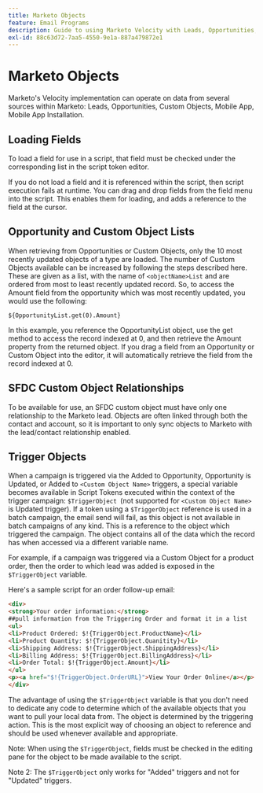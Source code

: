 ```yaml
---
title: Marketo Objects
feature: Email Programs
description: Guide to using Marketo Velocity with Leads, Opportunities, and Custom Objects, loading fields, top 10 list access, SFDC relationships, and $TriggerObject.
exl-id: 88c63d72-7aa5-4550-9e1a-887a479872e1
---
```

# Marketo Objects

Marketo's Velocity implementation can operate on data from several sources within Marketo: Leads, Opportunities, Custom Objects, Mobile App, Mobile App Installation.

## Loading Fields

To load a field for use in a script, that field must be checked under the corresponding list in the script token editor.

If you do not load a field and it is referenced within the script, then script execution fails at runtime. You can drag and drop fields from the field menu into the script. This enables them for loading, and adds a reference to the field at the cursor.

## Opportunity and Custom Object Lists

When retrieving from Opportunities or Custom Objects, only the 10 most recently updated objects of a type are loaded. The number of Custom Objects available can be increased by following the steps described here. These are given as a list, with the name of `<objectName>List` and are ordered from most to least recently updated record. So, to access the Amount field from the opportunity which was most recently updated, you would use the following:

`${OpportunityList.get(0).Amount}`

In this example, you reference the OpportunityList object, use the get method to access the record indexed at 0, and then retrieve the Amount property from the returned object. If you drag a field from an Opportunity or Custom Object into the editor, it will automatically retrieve the field from the record indexed at 0.

## SFDC Custom Object Relationships

To be available for use, an SFDC custom object must have only one relationship to the Marketo lead. Objects are often linked through both the contact and account, so it is important to only sync objects to Marketo with the lead/contact relationship enabled.

## Trigger Objects

When a campaign is triggered via the Added to Opportunity, Opportunity is Updated, or Added to `<Custom Object Name>` triggers, a special variable becomes available in Script Tokens executed within the context of the trigger campaign: `$TriggerObject `(not supported for `<Custom Object Name>` is Updated trigger).  If a token using a `$TriggerObject` reference is used in a batch campaign, the email send will fail, as this object is not available in batch campaigns of any kind.  This is a reference to the object which triggered the campaign. The object contains all of the data which the record has when accessed via a different variable name.

For example, if a campaign was triggered via a Custom Object for a product order, then the order to which lead was added is exposed in the `$TriggerObject` variable. 

Here's a sample script for an order follow-up email:

```html
<div>
<strong>Your order information:</strong>
##pull information from the Triggering Order and format it in a list
<ul>
<li>Product Ordered: $!{TriggerObject.ProductName}</li>
<li>Product Quantity: $!{TriggerObject.Quanitity}</li>
<li>Shipping Address: $!{TriggerObject.ShippingAddress}</li>
<li>Billing Address: $!{TriggerObject.BillingAddress}</li>
<li>Order Total: $!{TriggerObject.Amount}</li>
</ul>
<p><a href="$!{TriggerObject.OrderURL}">View Your Order Online</a></p>
</div>
```

The advantage of using the `$TriggerObject` variable is that you don't need to dedicate any code to determine which of the available objects that you want to pull your local data from.  The object is determined by the triggering action. This is the most explicit way of choosing an object to reference and should be used whenever available and appropriate.

Note: When using the `$TriggerObject`, fields must be checked in the editing pane for the object to be made available to the script.

Note 2: The `$TriggerObject` only works for "Added" triggers and not for "Updated" triggers.
